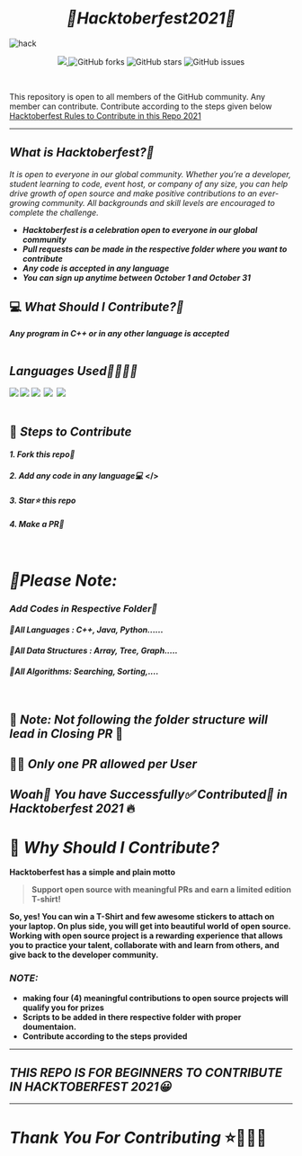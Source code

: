 _<h1 align="center"> 🔆Hacktoberfest2021🔆</h1>_

![hack](https://user-images.githubusercontent.com/42711978/135657354-05005b9f-d686-41a0-8d50-219d57a9be83.png)

<p align="center">
   <a href="https://hacktoberfest.digitalocean.com/">
            <img src="https://img.shields.io/badge/Hacktoberfest%202021-Win%20a%20T--Shirt%20OR%20Plant%20a%20Tree-critical"></img>
</a>
   <img alt="GitHub forks" src="https://img.shields.io/github/forks/anupam-kumar-krishnan/Competitive---Programming-DSA-450"></a>
   <img alt="GitHub stars" src="https://img.shields.io/github/stars/anupam-kumar-krishnan/Competitive---Programming-DSA-450"></a>
   <img alt="GitHub issues" src="https://img.shields.io/github/issues/anupam-kumar-krishnan/Competitive---Programming-DSA-450"></a>

</p>
<br>

This repository is open to all members of the GitHub community. Any member can contribute. Contribute according to the steps given below
[Hacktoberfest Rules to Contribute in this Repo 2021](https://github.com/anupam-kumar-krishnan/Competitive---Programming-DSA-450/issues/18)

***

## _What is Hacktoberfest?🚀_

_It is open to everyone in our global community. Whether you’re a developer, student learning to code, event host, or company of any size, you can help drive growth of open source and make positive contributions to an ever-growing community. All backgrounds and skill levels are encouraged to complete the challenge._
<b>
- _Hacktoberfest is a celebration open to everyone in our global community_
- _Pull requests can be made in the respective folder where you want to contribute_
- _Any code is accepted in any language_
- _You can sign up anytime between October 1 and October 31_
<b>

  
## 💻 _What Should I Contribute?🤔_
<strong>_Any program in C++ or in any other language is accepted_</strong>
<br><br>
## _Languages Used📕📗📘📙_
<img src="https://img.shields.io/badge/C-ff6600?style=for-the-badge&logo=c%2B%2B&logoColor=white">&nbsp;<img src="https://img.shields.io/badge/C%2B%2B-ff6600?style=for-the-badge&logo=c%2B%2B&logoColor=white">&nbsp;<img src="https://img.shields.io/badge/python-ff6600?style=for-the-badge&logo=python&logoColor=white"> &nbsp;<img src="https://img.shields.io/badge/Java-ff6600?style=for-the-badge&logo=c%2B%2B&logoColor=white"> &nbsp;<img src="https://img.shields.io/badge/Golang-ff6600?style=for-the-badge&logo=Go&logoColor=white">
<br><br>
## 🚀 _Steps to Contribute_

#### <b>_1. Fork this repo🍴_</b>
#### <b>_2. Add any code in any language💻_ </><b>
#### <b>_3. Star⭐ this repo_</b>
#### <b>_4. Make a PR🔁_</b>
<br>

# _📌Please Note:_
### _Add Codes in Respective Folder📁_
#### _📁All Languages : C++, Java, Python......_<br>
#### _📁All Data Structures : Array, Tree, Graph....._<br>
#### _📁All Algorithms: Searching, Sorting,...._<br>
<br>

## 🔴 _Note: Not following the folder structure will lead in Closing PR_ 🔴<br>
## 📌📌 _Only one PR allowed per User_
## _Woah🎊 You have Successfully✅ Contributed🎇 in Hacktoberfest 2021_ 🔥

# 👕 _Why Should I Contribute?_
Hacktoberfest has a simple and plain motto
> Support open source with meaningful PRs and earn a limited edition T-shirt!

So, yes! You can win a T-Shirt and few awesome stickers to attach on your laptop. On plus side, you will get into beautiful world of open source.<br>
Working with open source project is a rewarding experience that allows you to practice your talent, collaborate with and learn from others, and give back to the developer community. 

### _NOTE:_
* making four (4) meaningful contributions to open source projects will qualify you for prizes
* Scripts to be added in there respective folder with proper doumentaion.
* Contribute according to the steps provided
***
## _THIS REPO IS FOR BEGINNERS TO CONTRIBUTE IN HACKTOBERFEST 2021😀_
***
# _Thank You For Contributing_ ⭐🚀✨🌠
   
